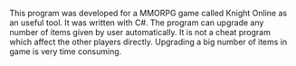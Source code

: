 This program was developed for a MMORPG game called Knight Online as an useful tool.
It was written with C#.
The program can upgrade any number of items given by user automatically.
It is not a cheat program which affect the other players directly.
Upgrading a big number of items in game is very time consuming.

